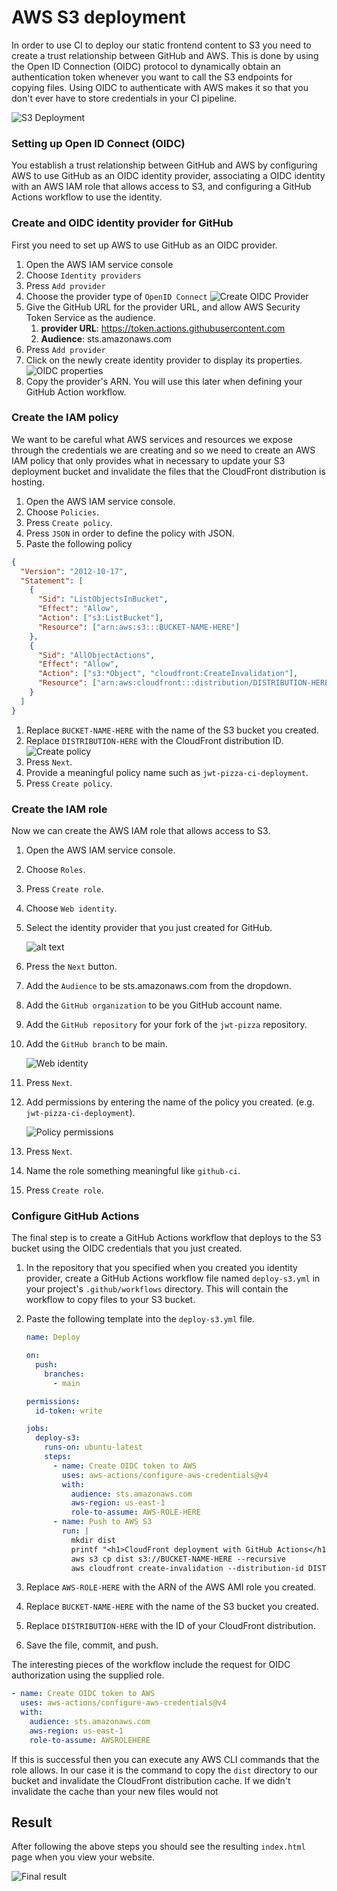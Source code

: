 # AWS S3 deployment

In order to use CI to deploy our static frontend content to S3 you need to create a trust relationship between GitHub and AWS. This is done by using the Open ID Connection (OIDC) protocol to dynamically obtain an authentication token whenever you want to call the S3 endpoints for copying files. Using OIDC to authenticate with AWS makes it so that you don't ever have to store credentials in your CI pipeline.

![S3 Deployment](s3Deployment.png)

### Setting up Open ID Connect (OIDC)

You establish a trust relationship between GitHub and AWS by configuring AWS to use GitHub as an OIDC identity provider, associating a OIDC identity with an AWS IAM role that allows access to S3, and configuring a GitHub Actions workflow to use the identity.

### Create and OIDC identity provider for GitHub

First you need to set up AWS to use GitHub as an OIDC provider.

1. Open the AWS IAM service console
1. Choose `Identity providers`
1. Press `Add provider`
1. Choose the provider type of `OpenID Connect`
   ![Create OIDC Provider](createOidcProvider.png)
1. Give the GitHub URL for the provider URL, and allow AWS Security Token Service as the audience.
   1. **provider URL**: https://token.actions.githubusercontent.com
   1. **Audience**: sts.amazonaws.com
1. Press `Add provider`
1. Click on the newly create identity provider to display its properties.
   ![OIDC properties](identityProperties.png)
1. Copy the provider's ARN. You will use this later when defining your GitHub Action workflow.

### Create the IAM policy

We want to be careful what AWS services and resources we expose through the credentials we are creating and so we need to create an AWS IAM policy that only provides what in necessary to update your S3 deployment bucket and invalidate the files that the CloudFront distribution is hosting.

1. Open the AWS IAM service console.
1. Choose `Policies`.
1. Press `Create policy`.
1. Press `JSON` in order to define the policy with JSON.
1. Paste the following policy

```json
{
  "Version": "2012-10-17",
  "Statement": [
    {
      "Sid": "ListObjectsInBucket",
      "Effect": "Allow",
      "Action": ["s3:ListBucket"],
      "Resource": ["arn:aws:s3:::BUCKET-NAME-HERE"]
    },
    {
      "Sid": "AllObjectActions",
      "Effect": "Allow",
      "Action": ["s3:*Object", "cloudfront:CreateInvalidation"],
      "Resource": ["arn:aws:cloudfront:::distribution/DISTRIBUTION-HERE"]
    }
  ]
}
```

1. Replace `BUCKET-NAME-HERE` with the name of the S3 bucket you created.
1. Replace `DISTRIBUTION-HERE` with the CloudFront distribution ID.
   ![Create policy](createPolicy.png)
1. Press `Next`.
1. Provide a meaningful policy name such as `jwt-pizza-ci-deployment`.
1. Press `Create policy`.

### Create the IAM role

Now we can create the AWS IAM role that allows access to S3.

1. Open the AWS IAM service console.
1. Choose `Roles`.
1. Press `Create role`.
1. Choose `Web identity`.
1. Select the identity provider that you just created for GitHub.

   ![alt text](createRole.png)

1. Press the `Next` button.
1. Add the `Audience` to be sts.amazonaws.com from the dropdown.
1. Add the `GitHub organization` to be you GitHub account name.
1. Add the `GitHub repository` for your fork of the `jwt-pizza` repository.
1. Add the `GitHub branch` to be main.

   ![Web identity](webIdentity.png)

1. Press `Next`.
1. Add permissions by entering the name of the policy you created. (e.g. `jwt-pizza-ci-deployment`).

   ![Policy permissions](policyPermissions.png)

1. Press `Next`.
1. Name the role something meaningful like `github-ci`.
1. Press `Create role`.

### Configure GitHub Actions

The final step is to create a GitHub Actions workflow that deploys to the S3 bucket using the OIDC credentials that you just created.

1. In the repository that you specified when you created you identity provider, create a GitHub Actions workflow file named `deploy-s3.yml` in your project's `.github/workflows` directory. This will contain the workflow to copy files to your S3 bucket.
1. Paste the following template into the `deploy-s3.yml` file.

   ```yml
   name: Deploy

   on:
     push:
       branches:
         - main

   permissions:
     id-token: write

   jobs:
     deploy-s3:
       runs-on: ubuntu-latest
       steps:
         - name: Create OIDC token to AWS
           uses: aws-actions/configure-aws-credentials@v4
           with:
             audience: sts.amazonaws.com
             aws-region: us-east-1
             role-to-assume: AWS-ROLE-HERE
         - name: Push to AWS S3
           run: |
             mkdir dist
             printf "<h1>CloudFront deployment with GitHub Actions</h1>" > dist/index.html
             aws s3 cp dist s3://BUCKET-NAME-HERE --recursive
             aws cloudfront create-invalidation --distribution-id DISTRIBUTION-HERE --paths "/*"
   ```

1. Replace `AWS-ROLE-HERE` with the ARN of the AWS AMI role you created.
1. Replace `BUCKET-NAME-HERE` with the name of the S3 bucket you created.
1. Replace `DISTRIBUTION-HERE` with the ID of your CloudFront distribution.
1. Save the file, commit, and push.

The interesting pieces of the workflow include the request for OIDC authorization using the supplied role.

```yml
- name: Create OIDC token to AWS
  uses: aws-actions/configure-aws-credentials@v4
  with:
    audience: sts.amazonaws.com
    aws-region: us-east-1
    role-to-assume: AWSROLEHERE
```

If this is successful then you can execute any AWS CLI commands that the role allows. In our case it is the command to copy the `dist` directory to our bucket and invalidate the CloudFront distribution cache. If we didn't invalidate the cache than your new files would not

## Result

After following the above steps you should see the resulting `index.html` page when you view your website.

![Final result](finalResult.png)
